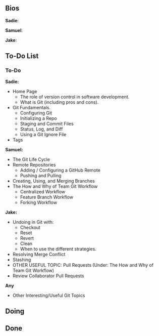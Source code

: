 ## Bios
**Sadie**:

**Samuel**:

**Jake**:

## To-Do List
### To-Do
**Sadie:** 
- Home Page
    - The role of version control in software development.
    - What is Git (including pros and cons).
- Git Fundamentals.
    - Configuring Git
    - Initializing a Repo
    - Staging and Commit Files
    - Status, Log, and Diff
    - Using a Git Ignore File
- Tags
  
**Samuel:** 
- The Git Life Cycle
- Remote Repositories
    - Adding / Configuring a GitHub Remote
    - Pushing and Pulling
- Creating, Using, and Merging Branches
- The How and Why of Team Git Workflow
    - Centralized Workflow
    - Feature Branch Workflow
    - Forking Workflow



**Jake:** 
- Undoing in Git with:
    - Checkout
    - Reset
    - Revert
    - Clean 
    - When to use the different strategies.
- Resolving Merge Conflict
- Stashing
- OTHER USEFUL TOPIC: Pull Requests (Under: The How and Why of Team Git Workflow)
- Review Collaborator Pull Requests

**Any**
- Other Interesting/Useful Git Topics

## Doing


## Done
